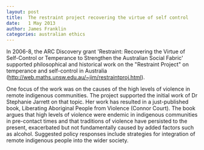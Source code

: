 ```yaml
---   
layout: post
title:  The restraint project recovering the virtue of self control
date:   1 May 2013
author: James Franklin
categories: australian ethics
---
```


In 2006-8, the ARC Discovery grant 'Restraint: Recovering the Virtue of Self-Control or Temperance to Strengthen the Australian Social Fabric' supported philosophical and historical work on the "Restraint Project" on temperance and self-control in Australia (http://web.maths.unsw.edu.au/~jim/restraintproj.html).

One focus of the work was on the causes of the high levels of violence in remote indigenous communities. The project supported the initial work of Dr Stephanie Jarrett on that topic. Her work has resulted in a just-published book, Liberating Aboriginal People from Violence (Connor Court). The book argues that high levels of violence were endemic in indigenous communities in pre-contact times and that traditions of violence have persisted to the present, exacerbated but not fundamentally caused by added factors such as alcohol. Suggested policy responses include strategies for integration of remote indigenous people into the wider society.
